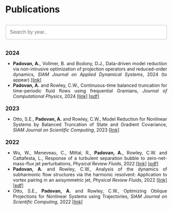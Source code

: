# Publications

<!-- Search Bar -->
<input type="text" id="searchInput" onkeyup="searchPublications()" placeholder="Search by year..">

<div id="publicationList">
   <!-- 2024 Publications -->
   <h2 data-year="2024">2024</h2>
   <ul class="publication-list" data-year="2024">
       <li class="publication"><b>Padovan, A.</b>, Vollmer, B. and Bodony, D.J., Data-driven model reduction via non-intrusive optimization of projection operators and reduced-order dynamics, <i>SIAM Journal on Applied Dynamical Systems</i>, 2024 (to appear) <a href="https://arxiv.org/abs/2401.01290" target="_blank">[link]</a></li>
       <li class="publication"><b>Padovan, A.</b> and Rowley, C.W., Continuous-time balanced truncation for time-periodic fluid flows using frequential Gramians, <i>Journal of Computational Physics</i>, 2024 <a href="https://www.sciencedirect.com/science/article/pii/S0021999123006927?via%3Dihub" target="_blank">[link]</a> <a href="manuscripts/PadovanRowley_JCP2024.pdf" target="_blank">[pdf]</a></li>
   </ul>

   <!-- 2023 Publications -->
   <h2 data-year="2023">2023</h2>
   <ul class="publication-list" data-year="2023">
       <li class="publication">Otto, S.E., <b>Padovan, A.</b> and Rowley, C.W., Model Reduction for Nonlinear Systems by Balanced Truncation of State and Gradient Covariance, <i>SIAM Journal on Scientific Computing</i>, 2023 <a href="https://epubs.siam.org/doi/full/10.1137/22M1513228" target="_blank">[link]</a></li>
   </ul>

   <!-- 2022 Publications -->
   <h2 data-year="2022">2022</h2>
   <ul class="publication-list" data-year="2022">
       <li class="publication">Wu, W., Meneveau, C., Mittal, R., <b>Padovan, A.</b>, Rowley, C.W. and Cattafesta, L., Response of a turbulent separation bubble to zero-net-mass-flux jet perturbations, <i>Physical Review Fluids</i>, 2022 <a href="https://journals.aps.org/prfluids/abstract/10.1103/PhysRevFluids.7.084601" target="_blank">[link]</a> <a href="manuscripts/WuEtAl_PRF2022.pdf" target="_blank">[pdf]</a> </li>
       <li class="publication"><b>Padovan, A.</b> and Rowley, C.W., Analysis of the dynamics of subharmonic flow structures via the harmonic resolvent: Application to vortex pairing in an axisymmetric jet, <i>Physical Review Fluids</i>, 2022 <a href="https://journals.aps.org/prfluids/abstract/10.1103/PhysRevFluids.7.073903" target="_blank">[link]</a> <a href="manuscripts/PadovanRowley_PRF2022.pdf" target="_blank">[pdf]</a></li>
       <li class="publication">Otto, S.E., <b>Padovan, A.</b> and Rowley, C.W., Optimizing Oblique Projections for Nonlinear Systems using Trajectories, <i>SIAM Journal on Scientific Computing</i>, 2022 <a href="https://epubs.siam.org/doi/10.1137/21M1425815" target="_blank">[link]</a></li>
   </ul>
</div>

<script src="search.js"></script>

<style>
#searchInput {
    width: 100%;
    padding: 12px;
    margin: 12px 0;
    box-sizing: border-box;
    font-size: 16px;
    border: 2px solid #ddd;
    border-radius: 4px;
    transition: border-color 0.3s, box-shadow 0.3s;
}

#searchInput:focus {
    border-color: #007bff;
    box-shadow: 0 0 5px rgba(0, 123, 255, 0.5);
    outline: none;
}

/* Justify the text of publication entries */
.publication-list {
    text-align: justify;
}

/* Adjust the font size of the year headings */
h2[data-year] {
    font-size: 1.2em; /* Adjust this value as needed */
    margin-top: 20px; /* Adjust the top margin if needed */
    margin-bottom: 10px; /* Adjust the bottom margin if needed */
}
</style>